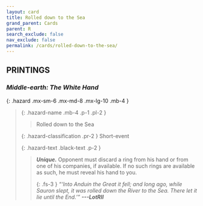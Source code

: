 ```yaml
---
layout: card
title: Rolled down to the Sea
grand_parent: Cards
parent: R
search_exclude: false
nav_exclude: false
permalink: /cards/rolled-down-to-the-sea/
---
```


## PRINTINGS


### _Middle-earth: The White Hand_

{: .hazard .mx-sm-6 .mx-md-8 .mx-lg-10 .mb-4 }
> {: .hazard-name .mb-4 .p-1 .pl-2 }
> > <div class="hazard-mp"></div>
> > <div class="card-name">Rolled down to the Sea</div>
>
> {: .hazard-classification .pr-2 }
> Short-event
>
> {: .hazard-text .black-text .p-2 }
> > _**Unique.**_ Opponent must discard a ring from his hand or from one of his companies, if available. If no such rings are available as such, he must reveal his hand to you. 
> > 
> > {: .fs-3 } 
> > _“‘Into Anduin the Great it fell; and long ago, while Sauron slept, it was rolled down the River to the Sea. There let it lie until the End.’”_ ***---&#65279;LotRII***  
>
